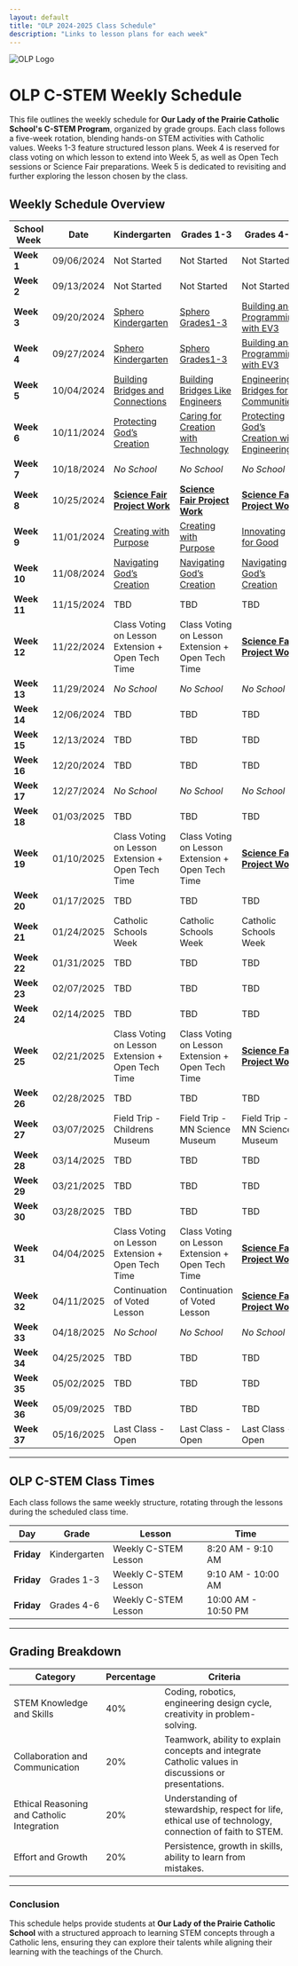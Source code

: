 ```yaml
---
layout: default
title: "OLP 2024-2025 Class Schedule"
description: "Links to lesson plans for each week"
---
```


![OLP Logo](https://school.ourladyoftheprairie.com/wp-content/uploads/2017/07/logo.png)


# OLP C-STEM Weekly Schedule

This file outlines the weekly schedule for **Our Lady of the Prairie Catholic School's C-STEM Program**, organized by grade groups. Each class follows a five-week rotation, blending hands-on STEM activities with Catholic values. Weeks 1-3 feature structured lesson plans. Week 4 is reserved for class voting on which lesson to extend into Week 5, as well as Open Tech sessions or Science Fair preparations. Week 5 is dedicated to revisiting and further exploring the lesson chosen by the class.


## Weekly Schedule Overview

|**School Week**|**Date**|**Kindergarten**|**Grades 1-3**|**Grades 4-6**|
|-----------------|--------------|--------------------------------------------------------------------------------------------------------------------------------------|---------------------------------------------------------------------------------------------------------------------------------------------|----------------------------------------------------------------------------------------------------------------------------------------------------------|
|**Week 1** | 09/06/2024  | Not Started| Not Started | Not Started |
|**Week 2** | 09/13/2024 | Not Started| Not Started | Not Started |
|**Week 3** | 09/20/2024 | [Sphero Kindergarten](../LessonPlans/Kindergarten/Kindergarten_Exploring_Movement_and_Technology_with_Sphero.md) | [Sphero Grades1-3](../LessonPlans/Grades1-3/Grades1-3_Exploring_Movement_and_Technology_with_Sphero.md)| [Building and Programming with EV3](../LessonPlans/Grades4-6/Grades4-6_Building_and_Programming_with_EV3)|
|**Week 4** | 09/27/2024 | [Sphero Kindergarten](../LessonPlans/Kindergarten/Kindergarten_Exploring_Movement_and_Technology_with_Sphero.md) | [Sphero Grades1-3](../LessonPlans/Grades1-3/Grades1-3_Exploring_Movement_and_Technology_with_Sphero.md)| [Building and Programming with EV3](../LessonPlans/Grades4-6/Grades4-6_Building_and_Programming_with_EV3)|
|**Week 5** | 10/04/2024 | [Building Bridges and Connections](../LessonPlans/Kindergarten/Kindergarten_Building_Bridges_and_Connections) | [Building Bridges Like Engineers](../LessonPlans/Grades1-3/Grades1-3_Building_Bridges_Like_Engineers)| [Engineering Bridges for Communities](../LessonPlans/Grades4-6/Grades4-6_Engineering_Bridges_for_Communities)|
|**Week 6** | 10/11/2024 | [Protecting God’s Creation](../LessonPlans/Kindergarten/Kindergarten_Protecting_Gods_Creation)| [Caring for Creation with Technology](../LessonPlans/Grades1-3/Grades1-3_Caring_for_Creation_with_Technology) | [Protecting God’s Creation with Engineering](../LessonPlans/Grades4-6/Grades4-6_Protecting_Gods_Creation) |
|**Week 7** | 10/18/2024 | *No School*| *No School* | *No School* |
|**Week 8** | 10/25/2024 | [**Science Fair Project Work** ](../Resources/Big_Bang_Catholic_STEM_Fair) | [**Science Fair Project Work** ](../Resources/Big_Bang_Catholic_STEM_Fair) |[**Science Fair Project Work** ](../Resources/Big_Bang_Catholic_STEM_Fair) |
|**Week 9** | 11/01/2024 | [Creating with Purpose](../LessonPlans/Kindergarten/Kindergarten_Creating_with_Purpose)| [Creating with Purpose](../LessonPlans/Grades1-3/Grades1-3_Creating_with_Purpose) | [Innovating for Good](../LessonPlans/Grades4-6/Grades4-6_Innovating_for_Good) |
|**Week 10**| 11/08/2024 | [Navigating God’s Creation](../LessonPlans/Kindergarten/Kindergarten_Navigating_Gods_Creation)| [Navigating God’s Creation](../LessonPlans/Grades1-3/Grades1-3_Navigating_Gods_Creation)| [Navigating God’s Creation ](../LessonPlans/Grades4-6/Grades4-6_Navigating_Gods_Creation)|
|**Week 11**| 11/15/2024 | TBD| TBD| TBD |
|**Week 12**| 11/22/2024 | Class Voting on Lesson Extension + Open Tech Time | Class Voting on Lesson Extension + Open Tech Time| [**Science Fair Project Work** ](../Resources/Big_Bang_Catholic_STEM_Fair) |
|**Week 13**| 11/29/2024 | *No School*| *No School* | *No School* |
|**Week 14**| 12/06/2024 | TBD| TBD | TBD |
|**Week 15**| 12/13/2024 | TBD| TBD | TBD |
|**Week 16**| 12/20/2024 | TBD| TBD | TBD |
|**Week 17**| 12/27/2024 | *No School*| *No School* | *No School* |
|**Week 18**| 01/03/2025 | TBD| TBD | TBD |
|**Week 19**| 01/10/2025 | Class Voting on Lesson Extension + Open Tech Time | Class Voting on Lesson Extension + Open Tech Time| [**Science Fair Project Work** ](../Resources/Big_Bang_Catholic_STEM_Fair) |
|**Week 20**| 01/17/2025 | TBD| TBD | TBD |
|**Week 21**| 01/24/2025 | Catholic Schools Week| Catholic Schools Week | Catholic Schools Week|
|**Week 22**| 01/31/2025 | TBD| TBD | TBD |
|**Week 23**| 02/07/2025 | TBD| TBD | TBD |
|**Week 24**| 02/14/2025 | TBD| TBD | TBD |
|**Week 25**| 02/21/2025 | Class Voting on Lesson Extension + Open Tech Time | Class Voting on Lesson Extension + Open Tech Time| [**Science Fair Project Work** ](../Resources/Big_Bang_Catholic_STEM_Fair) |
|**Week 26**| 02/28/2025 | TBD| TBD | TBD |
|**Week 27**| 03/07/2025 | Field Trip - Childrens Museum| Field Trip - MN Science Museum | Field Trip - MN Science Museum |
|**Week 28**| 03/14/2025 | TBD| TBD | TBD |
|**Week 29**| 03/21/2025 | TBD| TBD | TBD |
|**Week 30**| 03/28/2025 | TBD| TBD | TBD |
|**Week 31**| 04/04/2025 | Class Voting on Lesson Extension + Open Tech Time | Class Voting on Lesson Extension + Open Tech Time|[**Science Fair Project Work** ](../Resources/Big_Bang_Catholic_STEM_Fair) |
|**Week 32**| 04/11/2025 | Continuation of Voted Lesson| Continuation of Voted Lesson |[**Science Fair Project Work** ](../Resources/Big_Bang_Catholic_STEM_Fair)|
|**Week 33**| 04/18/2025 | *No School*| *No School* | *No School* |
|**Week 34**| 04/25/2025 | TBD| TBD | TBD |
|**Week 35**| 05/02/2025 | TBD| TBD | TBD |
|**Week 36**| 05/09/2025 | TBD| TBD | TBD |
|**Week 37**| 05/16/2025 | Last Class - Open| Last Class - Open| Last Class - Open|

---

## OLP C-STEM Class Times

Each class follows the same weekly structure, rotating through the lessons during the scheduled class time. 

|**Day**|**Grade**|**Lesson**|**Time**|
|---------------|---------------|-------------------------------------------|---------------|
|**Friday**| Kindergarten| Weekly C-STEM Lesson| 8:20 AM - 9:10 AM |
|**Friday**| Grades 1-3| Weekly C-STEM Lesson| 9:10 AM - 10:00 AM |
|**Friday**| Grades 4-6 | Weekly C-STEM Lesson| 10:00 AM - 10:50 PM |

---

## Grading Breakdown

|**Category**                       |**Percentage**|**Criteria**                                                                                       |
|------------------------------------|----------------|----------------------------------------------------------------------------------------------------|
| STEM Knowledge and Skills           | 40%            | Coding, robotics, engineering design cycle, creativity in problem-solving.                          |
| Collaboration and Communication     | 20%            | Teamwork, ability to explain concepts and integrate Catholic values in discussions or presentations. |
| Ethical Reasoning and Catholic Integration | 20%     | Understanding of stewardship, respect for life, ethical use of technology, connection of faith to STEM. |
| Effort and Growth                   | 20%            | Persistence, growth in skills, ability to learn from mistakes.                                      |

---

### Conclusion

This schedule helps provide students at **Our Lady of the Prairie Catholic School** with a structured approach to learning STEM concepts through a Catholic lens, ensuring they can explore their talents while aligning their learning with the teachings of the Church.
